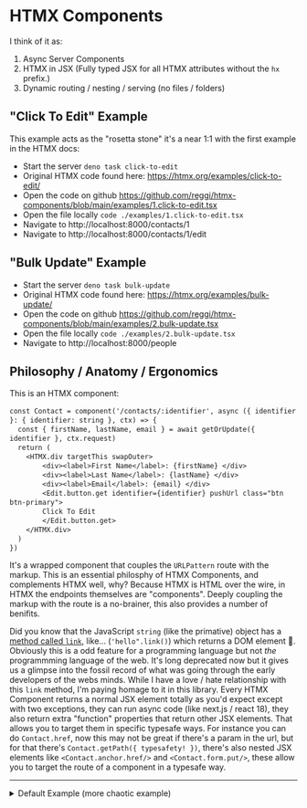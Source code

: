# HTMX Components

I think of it as:
1. Async Server Components 
2. HTMX in JSX (Fully typed JSX for all HTMX attributes without the `hx` prefix.)
3. Dynamic routing / nesting / serving (no files / folders)

## "Click To Edit" Example

This example acts as the "rosetta stone" it's a near 1:1 with the first example in the HTMX docs:

* Start the server `deno task click-to-edit`
* Original HTMX code found here: https://htmx.org/examples/click-to-edit/
* Open the code on github https://github.com/reggi/htmx-components/blob/main/examples/1.click-to-edit.tsx
* Open the file locally `code ./examples/1.click-to-edit.tsx`
* Navigate to http://localhost:8000/contacts/1
* Navigate to http://localhost:8000/contacts/1/edit

## "Bulk Update" Example

* Start the server `deno task bulk-update`
* Original HTMX code found here: https://htmx.org/examples/bulk-update/
* Open the code on github https://github.com/reggi/htmx-components/blob/main/examples/2.bulk-update.tsx
* Open the file locally `code ./examples/2.bulk-update.tsx`
* Navigate to http://localhost:8000/people

## Philosophy / Anatomy / Ergonomics

This is an HTMX component:

```tsx
const Contact = component('/contacts/:identifier', async ({ identifier }: { identifier: string }, ctx) => {
  const { firstName, lastName, email } = await getOrUpdate({ identifier }, ctx.request)
  return (
    <HTMX.div targetThis swapOuter>
        <div><label>First Name</label>: {firstName} </div>
        <div><label>Last Name</label>: {lastName} </div>
        <div><label>Email</label>: {email} </div>
        <Edit.button.get identifier={identifier} pushUrl class="btn btn-primary">
        Click To Edit
        </Edit.button.get>
    </HTMX.div>
  )
})
```

It's a wrapped component that couples the `URLPattern` route with the markup. This is an essential philosphy of HTMX Components, and complements HTMX well, why? Because HTMX is HTML over the wire, in HTMX the endpoints themselves are "components". Deeply coupling the markup with the route is a no-brainer, this also provides a number of benifits.

Did you know that the JavaScript `string` (like the primative) object has a [method called `link`](https://developer.mozilla.org/en-US/docs/Web/JavaScript/Reference/Global_Objects/String/link), like... (`'hello".link()`) which returns a DOM element 🤯. Obviously this is a odd feature for a programming language but not _the_ programmming language of the web. It's long deprecated now but it gives us a glimpse into the fossil record of what was going through the early developers of the webs minds. While I have a love / hate relationship with this `link` method, I'm paying homage to it in this library. Every HTMX Component returns a normal JSX element totally as you'd expect except with two exceptions, they can run async code (like next.js / react 18), they also return extra "function" properties that return other JSX elements. That allows you to target them in specific typesafe ways. For instance you can do `Contact.href`, now this may not be great if there's a param in the url, but for that there's `Contact.getPath({ typesafety! })`, there's also nested JSX elements like `<Contact.anchor.href/>` and `<Contact.form.put/>`, these allow you to target the route of a component in a typesafe way.

---

<details>
<summary>Default Example (more chaotic example)</summary>

* `deno task start`
* http://localhost:8000/nest/bob
* http://localhost:8000/nest/alice/matt
* http://localhost:8000/registry/@reggi/alicebob

# Default Example:

![](./screenshots/J9x_9P1Y.jpg)
![](./screenshots/DR2PrQJK.png)
w
```tsx
import { HTMX, HTMXComponents, serve, Fragment } from "./mod.tsx"

// http://localhost:8000/registry/@reggi/alicebob
const { component, routes, context } = new HTMXComponents('@reggi/alicebob')

const Alice = component('/alice/:name', async ({ name }: { name: string}, ctx) => {
  const _name = await Promise.resolve(name)
  const req = new URL(ctx.request.url)
  const query = req.searchParams.get('meow')
  return (
    <div>
      <div>This is {_name} + {ctx.data.love} {ctx.id} {query}</div>
    </div>
  )
})

const Bob = component('/bob', async (_p, ctx) => {
  const name = await Promise.resolve('bob')
  return (
    <Fragment>
      <HTMX.button get={Alice.getPath(ctx, { name: 'alice' }, { meow: 'meow' })}>Different</HTMX.button>
      <Alice.button.get name={'kettle'} query={{meow: true}}>Alice Button</Alice.button.get>
      <Alice.anchor.href name={'kettle'} useQuery>Alice Link</Alice.anchor.href>
      <Alice.iframe.src name={'kettle'} query={{meow: true}} useQuery>Alice Link</Alice.iframe.src>
      <div>This is {name} {ctx.id}</div>
      <Alice name="alice"/>
    </Fragment>
  )
})

const e = context({
  nestPath: '/nest',
  love: 'lauriel'
})

await serve(e)

// or 
// export default routes // like express routes
```

</details>



